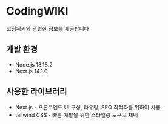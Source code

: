 # CodingWIKI

코딩위키와 관련한 정보를 제공합니다

## 개발 환경

- Node.js 18.18.2
- Next.js 14.1.0

## 사용한 라이브러리

- Next.js - 프론트엔드 UI 구성, 라우팅, SEO 최적화를 위하여 사용.
- tailwind CSS - 빠른 개발을 위한 스타일링 도구로 채택
